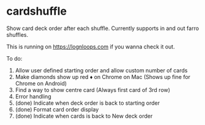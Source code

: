# cardshuffle
Show card deck order after each shuffle. Currently supports in and out farro shuffles.

This is running on https://lognloops.com if you wanna check it out.

To do:
1. Allow user defined starting order and allow custom number of cards
2. Make diamonds show up red ♦️ on Chrome on Mac (Shows up fine for Chrome on Android)
3. Find a way to show centre card (Always first card of 3rd row)
4. Error handling
5. (done) Indicate when deck order is back to starting order
6. (done) Format card order display
7. (done) Indicate when cards is back to New deck order
